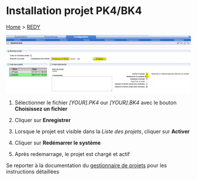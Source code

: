 
# Installation projet PK4/BK4

[Home](../sitemap.md) > [REDY](index.md)

![Tooltip liaison librairie](assets/install_2.png)

1. Sélectionner le fichier _[YOUR].PK4_ our _[YOUR].BK4_ avec le bouton **Choisissez un fichier**

2. Cliquer sur **Enregistrer**

3. Lorsque le projet est visible dans la *Liste des projets*, cliquer sur **Activer**

4. Cliquer sur **Redémarrer le système**

5. Après redemarrage, le projet est chargé et actif

Se reporter à la documentation du [gestionnaire de projets](http://www.wit.fr/?page_id=14117&download-info=gestion-de-projets-redy-faq-71) pour les instructions détaillées